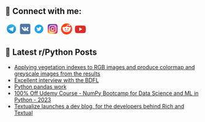 ## 🔎 Connect with me:
[<img src="https://github.com/bullbesh/bullbesh/blob/main/images/Telegram.png" width="32" height="32" />](https://t.me/bullbesh)
[<img src="https://github.com/bullbesh/bullbesh/blob/main/images/VK.png" width="32" height="32" />](https://vk.com/bullbesh)
[<img src="https://github.com/bullbesh/bullbesh/blob/main/images/Twitter.png" width="32" height="32" />](https://twitter.com/bullbesh1)
[<img src="https://github.com/bullbesh/bullbesh/blob/main/images/Instagram.png" width="32" height="32" />](https://www.instagram.com/bullbesh)
[<img src="https://github.com/bullbesh/bullbesh/blob/main/images/Reddit.png" width="32" height="32" />](https://www.reddit.com/user/bullbesh)
[<img src="https://github.com/bullbesh/bullbesh/blob/main/images/YouTube.png" width="32" height="32" />](https://www.youtube.com/channel/UCtfjRs6uzgq5mfm8S06WTcg)

## 📕 Latest r/Python Posts
<!-- BLOG-POST-LIST:START -->
- [Applying vegetation indexes to RGB images and produce colormap and greyscale images from the results](https://www.reddit.com/r/Python/comments/z8oub2/applying_vegetation_indexes_to_rgb_images_and/)
- [Excellent interview with the BDFL](https://www.reddit.com/r/Python/comments/z8of5o/excellent_interview_with_the_bdfl/)
- [Python pandas work](https://www.reddit.com/r/Python/comments/z8nst4/python_pandas_work/)
- [100% Off Udemy Course - NumPy Bootcamp for Data Science and ML in Python - 2023](https://www.reddit.com/r/Python/comments/z8msx3/100_off_udemy_course_numpy_bootcamp_for_data/)
- [Textualize launches a dev blog, for the developers behind Rich and Textual](https://www.reddit.com/r/Python/comments/z8lsh8/textualize_launches_a_dev_blog_for_the_developers/)
<!-- BLOG-POST-LIST:END -->
